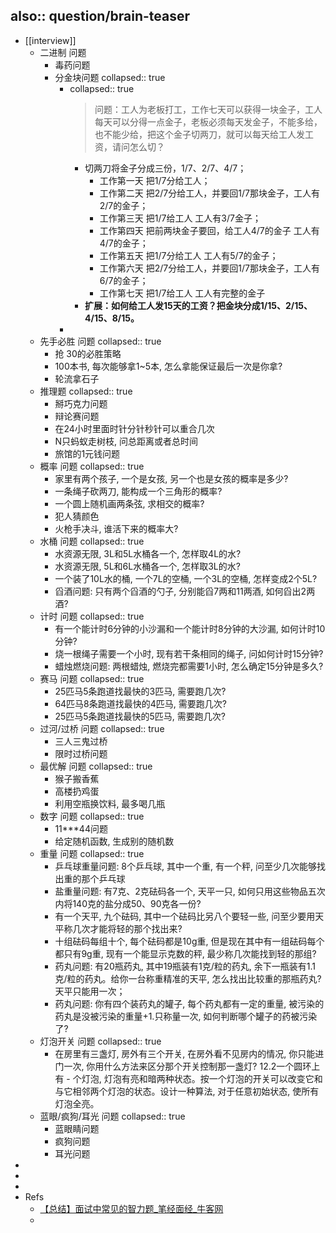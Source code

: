 also:: question/brain-teaser
-
- [[interview]]
  - 二进制 问题
    - 毒药问题
    - 分金块问题
      collapsed:: true
      - collapsed:: true
        > 问题：工人为老板打工，工作七天可以获得一块金子，工人每天可以分得一点金子，老板必须每天发金子，不能多给，也不能少给，把这个金子切两刀，就可以每天给工人发工资，请问怎么切？
        - 切两刀将金子分成三份，1/7、2/7、4/7；
          - 工作第一天 把1/7分给工人；
          - 工作第二天 把2/7分给工人，并要回1/7那块金子，工人有2/7的金子；
          - 工作第三天 把1/7给工人 工人有3/7金子；
          - 工作第四天 把前两块金子要回，给工人4/7的金子 工人有4/7的金子；
          - 工作第五天 把1/7分给工人 工人有5/7的金子；
          - 工作第六天 把2/7分给工人，并要回1/7那块金子，工人有6/7的金子；
          - 工作第七天 把1/7给工人 工人有完整的金子
        - **扩展：如何给工人发15天的工资？把金块分成1/15、2/15、4/15、8/15。**
      -
  - 先手必胜 问题
    collapsed:: true
    - 抢 30的必胜策略
    - 100本书, 每次能够拿1~5本, 怎么拿能保证最后一次是你拿?
    - 轮流拿石子
  - 推理题
    collapsed:: true
    - 掰巧克力问题
    - 辩论赛问题
    - 在24小时里面时针分针秒针可以重合几次
    - N只蚂蚁走树枝, 问总距离或者总时间
    - 旅馆的1元钱问题
  - 概率 问题
    collapsed:: true
    - 家里有两个孩子, 一个是女孩, 另一个也是女孩的概率是多少?
    - 一条绳子砍两刀, 能构成一个三角形的概率?
    - 一个圆上随机画两条弦, 求相交的概率?
    - 犯人猜颜色
    - 火枪手决斗, 谁活下来的概率大?
  - 水桶 问题
    collapsed:: true
    - 水资源无限, 3L和5L水桶各一个, 怎样取4L的水?
    - 水资源无限, 5L和6L水桶各一个, 怎样取3L的水?
    - 一个装了10L水的桶, 一个7L的空桶, 一个3L的空桶, 怎样变成2个5L?
    - 舀酒问题: 只有两个舀酒的勺子, 分别能舀7两和11两酒, 如何舀出2两酒?
  - 计时 问题
    collapsed:: true
    - 有一个能计时6分钟的小沙漏和一个能计时8分钟的大沙漏, 如何计时10分钟?
    - 烧一根绳子需要一个小时, 现有若干条相同的绳子, 问如何计时15分钟?
    - 蜡烛燃烧问题: 两根蜡烛, 燃烧完都需要1小时, 怎么确定15分钟是多久?
  - 赛马 问题
    collapsed:: true
    - 25匹马5条跑道找最快的3匹马, 需要跑几次?
    - 64匹马8条跑道找最快的4匹马, 需要跑几次?
    - 25匹马5条跑道找最快的5匹马, 需要跑几次?
  - 过河/过桥 问题
    collapsed:: true
    - 三人三鬼过桥
    - 限时过桥问题
  - 最优解 问题
    collapsed:: true
    - 猴子搬香蕉
    - 高楼扔鸡蛋
    - 利用空瓶换饮料, 最多喝几瓶
  - 数字 问题
    collapsed:: true
    - 11***44问题
    - 给定随机函数, 生成别的随机数
  - 重量 问题
    collapsed:: true
    - 乒乓球重量问题: 8个乒乓球, 其中一个重, 有一个秤, 问至少几次能够找出重的那个乒乓球
    - 盐重量问题: 有7克、2克砝码各一个, 天平一只, 如何只用这些物品五次内将140克的盐分成50、90克各一份?
    - 有一个天平, 九个砝码, 其中一个砝码比另八个要轻一些, 问至少要用天平称几次才能将轻的那个找出来?
    - 十组砝码每组十个, 每个砝码都是10g重, 但是现在其中有一组砝码每个都只有9g重, 现有一个能显示克数的秤, 最少称几次能找到轻的那组?
    - 药丸问题: 有20瓶药丸, 其中19瓶装有1克/粒的药丸, 余下一瓶装有1.1克/粒的药丸。给你一台称重精准的天平, 怎么找出比较重的那瓶药丸?天平只能用一次；
    - 药丸问题: 你有四个装药丸的罐子, 每个药丸都有一定的重量, 被污染的药丸是没被污染的重量+1.只称量一次, 如何判断哪个罐子的药被污染了?
  - 灯泡开关 问题
    collapsed:: true
    - 在房里有三盏灯, 房外有三个开关, 在房外看不见房内的情况, 你只能进门一次, 你用什么方法来区分那个开关控制那一盏灯?
      12.2一个圆环上有   - 个灯泡, 灯泡有亮和暗两种状态。按一个灯泡的开关可以改变它和与它相邻两个灯泡的状态。设计一种算法, 对于任意初始状态, 使所有灯泡全亮。
  - 蓝眼/疯狗/耳光 问题
    collapsed:: true
    - 蓝眼睛问题
    - 疯狗问题
    - 耳光问题
-
-
-
- Refs
  - [【总结】面试中常见的智力题_笔经面经_牛客网](https://www.nowcoder.com/discuss/807456)
  -